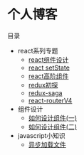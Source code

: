 # 个人博客
目录

* react系列专题
    * [react组件设计](https://github.com/fengyua5/blog/issues/1)
    * [react setState](https://github.com/fengyua5/blog/issues/2)
    * [react高阶组件](https://github.com/fengyua5/blog/issues/3)
    * [redux初探](https://github.com/fengyua5/blog/issues/5)
    * [redux-saga](https://github.com/fengyua5/blog/issues/4)
    * [react-routerV4](https://github.com/fengyua5/blog/issues/7)
* 组件设计
    * [如何设计组件(一)](https://github.com/fengyua5/blog/issues/6)
    * [如何设计组件(二)](https://github.com/fengyua5/blog/blob/master/%E7%BB%84%E4%BB%B6%E8%AE%BE%E8%AE%A1%E7%B3%BB%E5%88%97/%E5%A6%82%E4%BD%95%E8%AE%BE%E8%AE%A1%E7%BB%84%E4%BB%B6%EF%BC%88%E4%BA%8C%EF%BC%89.md)
* javascript小知识
    * [异步加载文件](https://github.com/fengyua5/blog/blob/master/javascript%E5%B0%8F%E7%9F%A5%E8%AF%86/%E5%BC%82%E6%AD%A5%E5%8A%A0%E8%BD%BD%E6%96%87%E4%BB%B6.md)
